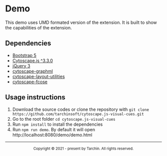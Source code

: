 # Demo

This demo uses UMD formated version of the extension. It is built to show the capabilities of the extension.

## Dependencies

- [Bootstrap 5](https://getbootstrap.com/docs/5.1/getting-started/introduction/)
- [Cytoscape.js ^3.3.0](https://js.cytoscape.org/)
- [jQuery 3](https://jquery.com/)
- [cytoscape-graphml](https://github.com/tarchinsoft/cytoscape.js-graphml)
- [cytoscape-layout-utilities](https://github.com/tarchinsoft/cytoscape.js-layout-utilities)
- [cytoscape-fcose](https://github.com/tarchinsoft/cytoscape.js-fcose)

## Usage instructions

1. Download the source codes or clone the repository with `git clone https://github.com/tarchinsoft/cytoscape.js-visual-cues.git`
2. Go to the root folder `cd cytoscape.js-visual-cues`
3. Run `npm install` to install the dependencies
4. Run `npm run demo`. By default it will open http://localhost:8080/demo/demo.html

---

<div align="center">
  <sub>Copyright © 2021 - present by Tarchin. All rights reserved.</sub>
</div>
